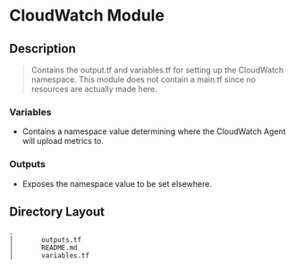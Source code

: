 # CloudWatch Module

## Description
> Contains the output.tf and variables.tf for setting up the CloudWatch namespace. 
> This module does not contain a main.tf since no resources are actually made here.

### Variables
- Contains a namespace value determining where the CloudWatch Agent will upload metrics to.
### Outputs
- Exposes the namespace value to be set elsewhere.


## Directory Layout
    .
    │       outputs.tf
    │       README.md
    │       variables.tf